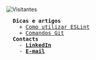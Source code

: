 ![Visitantes](https://komarev.com/ghpvc/?username=rafaelcitario&style=flat&color=yellow&label=🍪%20visitas%20em%20meu%20perfil%20%20:%20)
<pre>
  <b>Dicas e artigos</b>
    + <a href="https://github.com/rafaelcitario/como-usar-eslint/blob/master/README.MD" target="_blank">Como utilizar ESLint</a>
    + <a href="https://github.com/rafaelcitario/git-commands" target="_blank">Comandos Git</a>
  <b>Contacts</b>
    - <b><a href="https://linkedin.com/in/rafaelcitario" target="_blank">LinkedIn</a></b>
    - <b><a href="mailto:contato.rafaelgomes@outlook.com" target="_blank">E-mail</a></b>
</pre>
